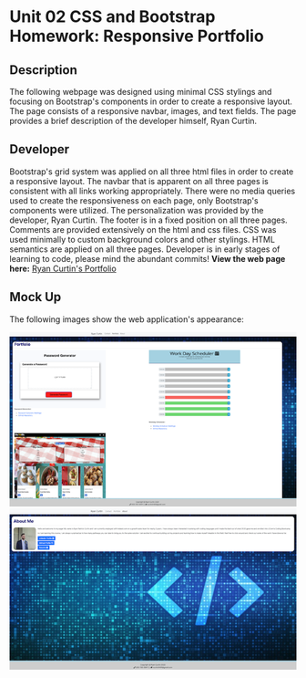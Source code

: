 # Unit 02 CSS and Bootstrap Homework: Responsive Portfolio
## Description
The following webpage was designed using minimal CSS stylings and focusing on Bootstrap's components in order to create a responsive layout.  The page consists of a responsive navbar, images, and text fields.  The page provides a brief description of the developer himself, Ryan Curtin.
## Developer
Bootstrap's grid system was applied on all three html files in order to create a responsive layout.  The navbar that is apparent on all three pages is consistent with all links working appropriately.  There were no media queries used to create the responsiveness on each page, only Bootstrap's components were utilized.  The personalization was provided by the developer, Ryan Curtin.  The footer is in a fixed position on all three pages.  Comments are provided extensively on the html and css files.  CSS was used minimally to custom background colors and other stylings.  HTML semantics are applied on all three pages.  Developer is in early stages of learning to code, please mind the abundant commits!
**View the web page here:** [Ryan Curtin's Portfolio][demo]

## Mock Up
The following images show the web application's appearance:

![Bootstrap](Assets/Images/example1.png) ![Bootstrap](Assets/Images/example2.png) 

[demo]: https://rpc08002.github.io/Bootstrap/.
